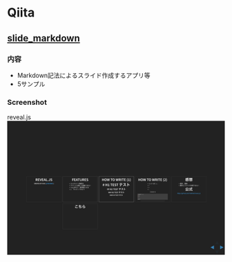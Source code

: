 # Qiita

## [slide_markdown](https://ykhirao.github.io/qiita/slide_markdown/)

### 内容
* Markdown記法によるスライド作成するアプリ等
* 5サンプル

### Screenshot	
reveal.js	
![reveal.js](./images/reveal_js.jpg)




